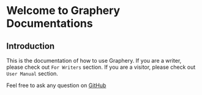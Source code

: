# Welcome to Graphery Documentations

## Introduction

This is the documentation of how to use Graphery. If you are a writer, please check out `For Writers` section. If you are a visitor, please check out `User Manual` section. 

Feel free to ask any question on [GitHub]()
